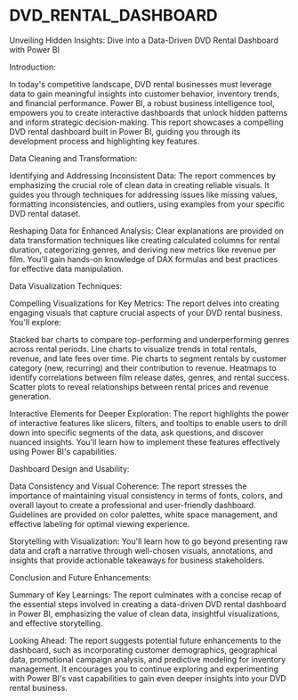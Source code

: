 # DVD_RENTAL_DASHBOARD

Unveiling Hidden Insights: Dive into a Data-Driven DVD Rental Dashboard with Power BI

Introduction:

In today's competitive landscape, DVD rental businesses must leverage data to gain meaningful insights into customer behavior, inventory trends, and financial performance. Power BI, a robust business intelligence tool, empowers you to create interactive dashboards that unlock hidden patterns and inform strategic decision-making. This report showcases a compelling DVD rental dashboard built in Power BI, guiding you through its development process and highlighting key features.

Data Cleaning and Transformation:

Identifying and Addressing Inconsistent Data: The report commences by emphasizing the crucial role of clean data in creating reliable visuals. It guides you through techniques for addressing issues like missing values, formatting inconsistencies, and outliers, using examples from your specific DVD rental dataset.

Reshaping Data for Enhanced Analysis: Clear explanations are provided on data transformation techniques like creating calculated columns for rental duration, categorizing genres, and deriving new metrics like revenue per film. You'll gain hands-on knowledge of DAX formulas and best practices for effective data manipulation.

Data Visualization Techniques:

Compelling Visualizations for Key Metrics: The report delves into creating engaging visuals that capture crucial aspects of your DVD rental business. You'll explore:

Stacked bar charts to compare top-performing and underperforming genres across rental periods.
Line charts to visualize trends in total rentals, revenue, and late fees over time.
Pie charts to segment rentals by customer category (new, recurring) and their contribution to revenue.
Heatmaps to identify correlations between film release dates, genres, and rental success.
Scatter plots to reveal relationships between rental prices and revenue generation.

Interactive Elements for Deeper Exploration: The report highlights the power of interactive features like slicers, filters, and tooltips to enable users to drill down into specific segments of the data, ask questions, and discover nuanced insights. You'll learn how to implement these features effectively using Power BI's capabilities.

Dashboard Design and Usability:

Data Consistency and Visual Coherence: The report stresses the importance of maintaining visual consistency in terms of fonts, colors, and overall layout to create a professional and user-friendly dashboard. Guidelines are provided on color palettes, white space management, and effective labeling for optimal viewing experience.

Storytelling with Visualization: You'll learn how to go beyond presenting raw data and craft a narrative through well-chosen visuals, annotations, and insights that provide actionable takeaways for business stakeholders.


Conclusion and Future Enhancements:

Summary of Key Learnings: The report culminates with a concise recap of the essential steps involved in creating a data-driven DVD rental dashboard in Power BI, emphasizing the value of clean data, insightful visualizations, and effective storytelling.

Looking Ahead: The report suggests potential future enhancements to the dashboard, such as incorporating customer demographics, geographical data, promotional campaign analysis, and predictive modeling for inventory management. It encourages you to continue exploring and experimenting with Power BI's vast capabilities to gain even deeper insights into your DVD rental business.
